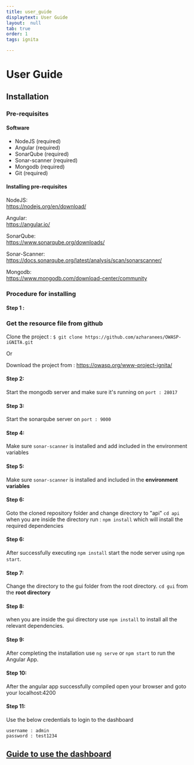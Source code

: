 ```yaml
---
title: user_guide
displaytext: User Guide
layout:  null
tab: true
order: 1
tags: ignita

---
```

# User Guide

## Installation

### Pre-requisites


#### Software
-  NodeJS (required)
-  Angular (required)
-  SonarQube (required)
-  Sonar-scanner (required)
-  Mongodb (required)
-  Git (required)


#### Installing pre-requisites
NodeJS:<br>
https://nodejs.org/en/download/

Angular:<br>
https://angular.io/

SonarQube:<br>
https://www.sonarqube.org/downloads/

Sonar-Scanner:<br>
https://docs.sonarqube.org/latest/analysis/scan/sonarscanner/

Mongodb:<br>
https://www.mongodb.com/download-center/community

### Procedure for installing

#### Step 1 :
### Get the resource file from github  

Clone the project : 
`$ git clone https://github.com/azharanees/OWASP-iGNITA.git`

Or 

Download the project from : https://owasp.org/www-project-ignita/


#### Step 2: 

Start the mongodb server and make sure it's running on `port : 28017`
#### Step 3: 

Start the sonarqube server on `port : 9000`

#### Step 4: 
Make sure `sonar-scanner` is installed and add included in the environment variables

#### Step 5: 
Make sure `sonar-scanner` is installed and included in the **environment variables**

#### Step 6: 
Goto the cloned repository folder and change directory to "api" ```cd api``` when you are inside the directory run : ```npm install``` which will install the required dependencies

#### Step 6: 
After successfully executing ```npm install``` start the node server using ```npm start```.

#### Step 7: 
Change the directory to the gui folder from the root directory. `cd gui` from the **root directory**

#### Step 8: 
when you are inside the gui directory use ```npm install``` to install all the relevant dependencies.
#### Step 9: 
After completing the installation use ```ng serve``` or ```npm start``` to run the Angular App.
#### Step 10: 
After the angular app successfully compiled open your browser and goto your localhost:4200 
#### Step 11: 
Use the below credentials to login to the dashboard
```
username : admin 
password : test1234
```

## [Guide to use the dashboard](dashboard_guide.pdf)
